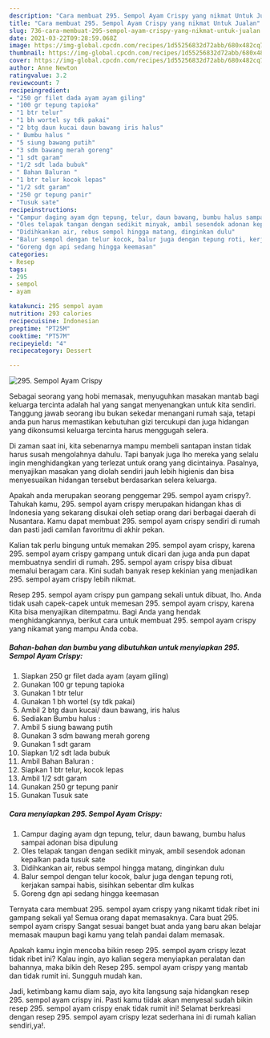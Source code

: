 ```yaml
---
description: "Cara membuat 295. Sempol Ayam Crispy yang nikmat Untuk Jualan"
title: "Cara membuat 295. Sempol Ayam Crispy yang nikmat Untuk Jualan"
slug: 736-cara-membuat-295-sempol-ayam-crispy-yang-nikmat-untuk-jualan
date: 2021-03-22T09:28:59.068Z
image: https://img-global.cpcdn.com/recipes/1d55256832d72abb/680x482cq70/295-sempol-ayam-crispy-foto-resep-utama.jpg
thumbnail: https://img-global.cpcdn.com/recipes/1d55256832d72abb/680x482cq70/295-sempol-ayam-crispy-foto-resep-utama.jpg
cover: https://img-global.cpcdn.com/recipes/1d55256832d72abb/680x482cq70/295-sempol-ayam-crispy-foto-resep-utama.jpg
author: Anne Newton
ratingvalue: 3.2
reviewcount: 7
recipeingredient:
- "250 gr filet dada ayam ayam giling"
- "100 gr tepung tapioka"
- "1 btr telur"
- "1 bh wortel sy tdk pakai"
- "2 btg daun kucai daun bawang iris halus"
- " Bumbu halus "
- "5 siung bawang putih"
- "3 sdm bawang merah goreng"
- "1 sdt garam"
- "1/2 sdt lada bubuk"
- " Bahan Baluran "
- "1 btr telur kocok lepas"
- "1/2 sdt garam"
- "250 gr tepung panir"
- "Tusuk sate"
recipeinstructions:
- "Campur daging ayam dgn tepung, telur, daun bawang, bumbu halus sampai adonan bisa dipulung"
- "Oles telapak tangan dengan sedikit minyak, ambil sesendok adonan kepalkan pada tusuk sate"
- "Didihkankan air, rebus sempol hingga matang, dinginkan dulu"
- "Balur sempol dengan telur kocok, balur juga dengan tepung roti, kerjakan sampai habis, sisihkan sebentar dlm kulkas"
- "Goreng dgn api sedang hingga keemasan"
categories:
- Resep
tags:
- 295
- sempol
- ayam

katakunci: 295 sempol ayam 
nutrition: 293 calories
recipecuisine: Indonesian
preptime: "PT25M"
cooktime: "PT57M"
recipeyield: "4"
recipecategory: Dessert

---
```



![295. Sempol Ayam Crispy](https://img-global.cpcdn.com/recipes/1d55256832d72abb/680x482cq70/295-sempol-ayam-crispy-foto-resep-utama.jpg)

Sebagai seorang yang hobi memasak, menyuguhkan masakan mantab bagi keluarga tercinta adalah hal yang sangat menyenangkan untuk kita sendiri. Tanggung jawab seorang ibu bukan sekedar menangani rumah saja, tetapi anda pun harus memastikan kebutuhan gizi tercukupi dan juga hidangan yang dikonsumsi keluarga tercinta harus menggugah selera.

Di zaman  saat ini, kita sebenarnya mampu membeli santapan instan tidak harus susah mengolahnya dahulu. Tapi banyak juga lho mereka yang selalu ingin menghidangkan yang terlezat untuk orang yang dicintainya. Pasalnya, menyajikan masakan yang diolah sendiri jauh lebih higienis dan bisa menyesuaikan hidangan tersebut berdasarkan selera keluarga. 



Apakah anda merupakan seorang penggemar 295. sempol ayam crispy?. Tahukah kamu, 295. sempol ayam crispy merupakan hidangan khas di Indonesia yang sekarang disukai oleh setiap orang dari berbagai daerah di Nusantara. Kamu dapat membuat 295. sempol ayam crispy sendiri di rumah dan pasti jadi camilan favoritmu di akhir pekan.

Kalian tak perlu bingung untuk memakan 295. sempol ayam crispy, karena 295. sempol ayam crispy gampang untuk dicari dan juga anda pun dapat membuatnya sendiri di rumah. 295. sempol ayam crispy bisa dibuat memalui beragam cara. Kini sudah banyak resep kekinian yang menjadikan 295. sempol ayam crispy lebih nikmat.

Resep 295. sempol ayam crispy pun gampang sekali untuk dibuat, lho. Anda tidak usah capek-capek untuk memesan 295. sempol ayam crispy, karena Kita bisa menyajikan ditempatmu. Bagi Anda yang hendak menghidangkannya, berikut cara untuk membuat 295. sempol ayam crispy yang nikamat yang mampu Anda coba.

<!--inarticleads1-->

##### Bahan-bahan dan bumbu yang dibutuhkan untuk menyiapkan 295. Sempol Ayam Crispy:

1. Siapkan 250 gr filet dada ayam (ayam giling)
1. Gunakan 100 gr tepung tapioka
1. Gunakan 1 btr telur
1. Gunakan 1 bh wortel (sy tdk pakai)
1. Ambil 2 btg daun kucai/ daun bawang, iris halus
1. Sediakan  Bumbu halus :
1. Ambil 5 siung bawang putih
1. Gunakan 3 sdm bawang merah goreng
1. Gunakan 1 sdt garam
1. Siapkan 1/2 sdt lada bubuk
1. Ambil  Bahan Baluran :
1. Siapkan 1 btr telur, kocok lepas
1. Ambil 1/2 sdt garam
1. Gunakan 250 gr tepung panir
1. Gunakan Tusuk sate




<!--inarticleads2-->

##### Cara menyiapkan 295. Sempol Ayam Crispy:

1. Campur daging ayam dgn tepung, telur, daun bawang, bumbu halus sampai adonan bisa dipulung
1. Oles telapak tangan dengan sedikit minyak, ambil sesendok adonan kepalkan pada tusuk sate
1. Didihkankan air, rebus sempol hingga matang, dinginkan dulu
1. Balur sempol dengan telur kocok, balur juga dengan tepung roti, kerjakan sampai habis, sisihkan sebentar dlm kulkas
1. Goreng dgn api sedang hingga keemasan




Ternyata cara membuat 295. sempol ayam crispy yang nikamt tidak ribet ini gampang sekali ya! Semua orang dapat memasaknya. Cara buat 295. sempol ayam crispy Sangat sesuai banget buat anda yang baru akan belajar memasak maupun bagi kamu yang telah pandai dalam memasak.

Apakah kamu ingin mencoba bikin resep 295. sempol ayam crispy lezat tidak ribet ini? Kalau ingin, ayo kalian segera menyiapkan peralatan dan bahannya, maka bikin deh Resep 295. sempol ayam crispy yang mantab dan tidak rumit ini. Sungguh mudah kan. 

Jadi, ketimbang kamu diam saja, ayo kita langsung saja hidangkan resep 295. sempol ayam crispy ini. Pasti kamu tiidak akan menyesal sudah bikin resep 295. sempol ayam crispy enak tidak rumit ini! Selamat berkreasi dengan resep 295. sempol ayam crispy lezat sederhana ini di rumah kalian sendiri,ya!.

